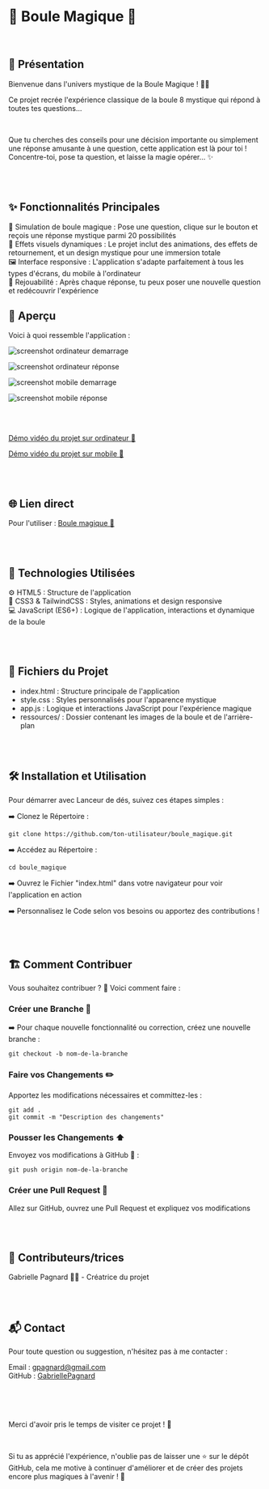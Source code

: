 # 🎱 Boule Magique 🎱

<br>

## 📜 Présentation

Bienvenue dans l'univers mystique de la Boule Magique ! 🧙‍♂️   

Ce projet recrée l'expérience classique de la boule 8 mystique qui répond à toutes tes questions...

<br>

Que tu cherches des conseils pour une décision importante ou simplement une réponse amusante à une question, cette application est là pour toi ! 
Concentre-toi, pose ta question, et laisse la magie opérer... ✨

<br>
<br>

## ✨ Fonctionnalités Principales

🎱 Simulation de boule magique : Pose une question, clique sur le bouton et reçois une réponse mystique parmi 20 possibilités   
💫 Effets visuels dynamiques : Le projet inclut des animations, des effets de retournement, et un design mystique pour une immersion totale   
🖼️ Interface responsive : L'application s'adapte parfaitement à tous les types d'écrans, du mobile à l'ordinateur   
🔄 Rejouabilité : Après chaque réponse, tu peux poser une nouvelle question et redécouvrir l'expérience   

## 📸 Aperçu

Voici à quoi ressemble l'application :   

![screenshot ordinateur demarrage](ressources/screenshot_desktop_demarrage.jpg)   

![screenshot ordinateur réponse](ressources/screenshot_desktop_reponse.jpg)   


![screenshot mobile demarrage](ressources/screenshot_mobile_demarrage.jpg)   

![screenshot mobile réponse](ressources/screenshot_mobile_reponse.jpg)   

<br>
<br>

[Démo vidéo du projet sur ordinateur 🎥](https://www.youtube.com/watch?v=MxrADV5a8GA)

[Démo vidéo du projet sur mobile 🎥](https://www.youtube.com/watch?v=So71LFTBhlQ)

<br>
<br>

## 🌐 Lien direct

Pour l'utiliser : [Boule magique 🎱](https://gabriellepagnard.github.io/Boule_magique/
)   

<br>
<br>

## 🔧 Technologies Utilisées

⚙️ HTML5 : Structure de l'application   
🎨 CSS3 & TailwindCSS : Styles, animations et design responsive    
💻 JavaScript (ES6+) : Logique de l'application, interactions et dynamique de la boule

<br>
<br>

## 📂 Fichiers du Projet

- index.html : Structure principale de l'application   
- style.css : Styles personnalisés pour l'apparence mystique   
- app.js : Logique et interactions JavaScript pour l'expérience magique   
- ressources/ : Dossier contenant les images de la boule et de l'arrière-plan   

<br>
<br>


## 🛠️ Installation et Utilisation

Pour démarrer avec Lanceur de dés, suivez ces étapes simples :   

➡️ Clonez le Répertoire :   

`git clone https://github.com/ton-utilisateur/boule_magique.git`   

➡️ Accédez au Répertoire :   

`cd boule_magique`   

➡️ Ouvrez le Fichier "index.html" dans votre navigateur pour voir l'application en action   

➡️ Personnalisez le Code selon vos besoins ou apportez des contributions !   

<br>
<br>


## 🏗️ Comment Contribuer

Vous souhaitez contribuer ? 🎉 Voici comment faire :   

### Créer une Branche 🌿

➡️ Pour chaque nouvelle fonctionnalité ou correction, créez une nouvelle branche :   

`git checkout -b nom-de-la-branche`   

### Faire vos Changements ✏️   

Apportez les modifications nécessaires et committez-les :   

`git add .`   
`git commit -m "Description des changements"`   

### Pousser les Changements ⬆️   

Envoyez vos modifications à GitHub 📨 :

`git push origin nom-de-la-branche`   

### Créer une Pull Request 🔄   

Allez sur GitHub, ouvrez une Pull Request et expliquez vos modifications   

<br>
<br>

## 🤝 Contributeurs/trices

Gabrielle Pagnard 🧑‍💻 - Créatrice du projet

<br>
<br>

## 📬 Contact

Pour toute question ou suggestion, n'hésitez pas à me contacter :   

Email : gpagnard@gmail.com   
GitHub : [GabriellePagnard](https://github.com/GabriellePagnard)     

<br>
<br>
<br>

Merci d'avoir pris le temps de visiter ce projet ! 🙌    

<br> 

Si tu as apprécié l'expérience, n'oublie pas de laisser une ⭐ sur le dépôt GitHub, cela me motive à continuer d'améliorer et de créer des projets encore plus magiques à l'avenir ! 🌟